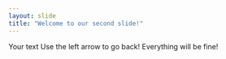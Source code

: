 ```yaml
---
layout: slide
title: "Welcome to our second slide!"
---
```

Your text
Use the left arrow to go back!
Everything will be fine!
